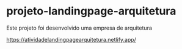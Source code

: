 # projeto-landingpage-arquitetura
Este projeto foi desenvolvido uma empresa de arquitetura

https://atividadelandingpagearquitetura.netlify.app/
